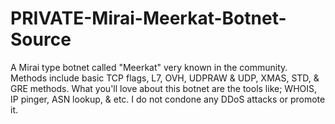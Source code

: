 # PRIVATE-Mirai-Meerkat-Botnet-Source
A Mirai type botnet called "Meerkat" very known in the community. Methods include basic TCP flags, L7, OVH, UDPRAW &amp; UDP, XMAS, STD, &amp; GRE methods. What you'll love about this botnet are the tools like; WHOIS, IP pinger, ASN lookup, &amp; etc. I do not condone any DDoS attacks or promote it.
